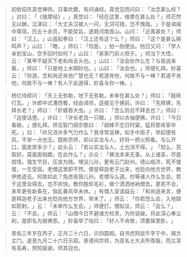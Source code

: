 > 初依招庆真觉禅师。日事炊爨，有间诵经。真觉见而问曰：​「汝念甚么经？​」对曰：​「​《维摩经》​。​」真觉曰：​「经在这里，维摩在甚么处？​」师茫然无以酬，泣涕曰：​「大丈夫汉被人一问，无词可措，岂不愧哉。​」于是谒闽中尊宿，历五十余员，不能契旨，遂趋河南首山。山问：​「近离甚处？​」师曰：​「汉上。​」山竖起拳曰：​「汉上还有这个么？​」师曰：​「这个是甚么碗鸣声？​」山曰：​「瞎。​」师曰：​「恰是。​」拍一拍便出。他日又问：​「学人亲到宝山，空手回时如何？​」山曰：​「家家门前火把子。​」师当下大悟，云：​「某甲不疑天下老和尚舌头也。​」山曰：​「汝会处作么生？与我说来看。​」师曰：​「只是地上水碙砂也。​」山曰：​「汝会也。​」师便礼拜。妙喜云：​「你道，念和尚还肯他广慧也无？若道肯他，何故不与一棒？若道不肯他，何故不与一棒？有人于此道得，妙喜与你一棒。​」

> 杨亿侍郎问：​「天上无弥勒，地下无弥勒，未审在甚么处？​」师曰：​「敲砖打瓦。​」许郎中式漕西蜀，经由谒师，适接见于佛前。许曰：​「先拜佛，先拜长老？​」师曰：​「虾蟆吞大虫。​」许曰：​「恁么则总不拜去也？​」师曰：​「运使话堕。​」许曰：​「许长老具一只眼。​」师以衣袖便拂。许曰：​「今日看破。​」便礼拜。师见智门纲宗歌曰：​「胡蜂不恋日时窠，猛将那肯家中死。​」曰：​「祚兄消许多气力作么？我寻常说禅，如手中扇子，举起便有风，不举一点也无。既称宗师，却以实法与人，好将一把火照看。与么开口，面皮厚多少？​」岩头云：​「若以实法与人，土也消不得。​」​「知么，究取好。莫面面相觑，在此作么？​」示众：​「佛法本来无事。从上诸圣，尽是捏怪。强生节目，压良为贱。埋没儿孙，更有云门赵州。德山临济，死不惺惺，一生受屈。老僧这里即不然。便是释迦老子出来，也贬向他方世界，教伊绝迹去。何故如此？免虑丧我儿孙。老僧与么道。你等诸人作么生会。若于这里会得去，岂不庆快。教你脱却毛衫，做个洒洒地衲僧去。更若不会，来年更有新条在，恼乱春风卒未休。​」有僧入室请益云：​「和尚适来言，便是释迦老子出来也贬向他方世界，举未了。​」师云：​「你若恁么会，入地獄如箭射。​」云：​「未审作么生会。​」师便打。僧拟议，师云：​「会么？​」云：​「不会。​」师云：​「山僧今日不避诸方检责，为你说破。将此深心奉尘刹，是即名为报佛恩。​」妙喜举了咄曰：​「好人不肯做，须要屎里卧。​」

> 景佑三年岁在丙子，正月二十六日，示四圆相。自书虎狗鼠牛字于中，揭方丈门。遂至九月二十六日示寂。景德间宗师，为高名士大夫所尊服，而又享有高寿，预知报谢。师其冠也。


